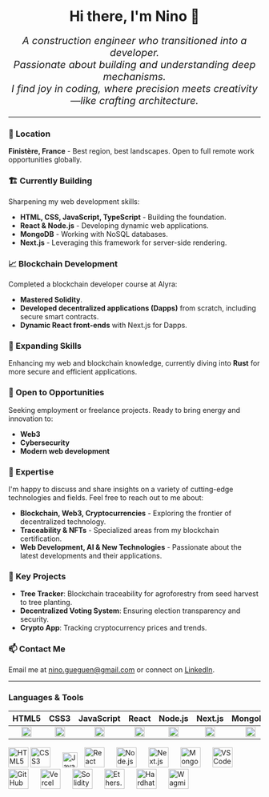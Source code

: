 <h1 align="center">Hi there, I'm Nino 👋</h1>

_<p align="center" style="font-size:20px;">A construction engineer who transitioned into a developer.
<br/>
Passionate about building and understanding deep mechanisms.
<br/>
I find joy in coding, where precision meets creativity—like crafting architecture.</p>_

___

### 📍 Location
**Finistère, France** - Best region, best landscapes. Open to full remote work opportunities globally.

### 🏗️ Currently Building
Sharpening my web development skills:
- **HTML, CSS, JavaScript, TypeScript** - Building the foundation.
- **React & Node.js** - Developing dynamic web applications.
- **MongoDB** - Working with NoSQL databases.
- **Next.js** - Leveraging this framework for server-side rendering.

### 📈 Blockchain Development
Completed a blockchain developer course at Alyra:
- **Mastered Solidity**.
- **Developed decentralized applications (Dapps)** from scratch, including secure smart contracts.
- **Dynamic React front-ends** with Next.js for Dapps.

### 🌱 Expanding Skills
Enhancing my web and blockchain knowledge, currently diving into **Rust** for more secure and efficient applications.

### 🤝 Open to Opportunities
Seeking employment or freelance projects. Ready to bring energy and innovation to:
- **Web3**
- **Cybersecurity**
- **Modern web development**

### 💬 Expertise
I'm happy to discuss and share insights on a variety of cutting-edge technologies and fields. Feel free to reach out to me about:
- **Blockchain, Web3, Cryptocurrencies** - Exploring the frontier of decentralized technology.
- **Traceability & NFTs** - Specialized areas from my blockchain certification.
- **Web Development, AI & New Technologies** - Passionate about the latest developments and their applications.

### 🎯 Key Projects
- **Tree Tracker**: Blockchain traceability for agroforestry from seed harvest to tree planting.
- **Decentralized Voting System**: Ensuring election transparency and security.
- **Crypto App**: Tracking cryptocurrency prices and trends.

### 📫 Contact Me
Email me at [nino.gueguen@gmail.com](mailto:nino.gueguen@gmail.com) or connect on [LinkedIn](https://www.linkedin.com/in/nino-gu%C3%A9guen-a4ba43148/).

 ___

### Languages & Tools


| HTML5 | CSS3 | JavaScript | React | Node.js | Next.js | MongoDB | VSCode | GitHub | Vercel | Solidity | Ethers.js | Hardhat | Wagmi |
|:-----:|:----:|:----------:|:-----:|:-------:|:-------:|:-------:|:------:|:------:|:------:|:--------:|:--------:|:-------:|:-----:|
| <img alt="HTML5" width="20px" src="https://cdn.jsdelivr.net/gh/devicons/devicon@latest/icons/html5/html5-original.svg"/> | <img alt="CSS3" width="20px" src="https://cdn.jsdelivr.net/gh/devicons/devicon@latest/icons/css3/css3-original.svg"/> | <img alt="JavaScript" width="20px" src="https://cdn.jsdelivr.net/gh/devicons/devicon@latest/icons/javascript/javascript-original.svg"/> | <img alt="React" width="20px" src="https://cdn.jsdelivr.net/gh/devicons/devicon@latest/icons/react/react-original.svg"/> | <img alt="Node.js" width="20px" src="https://cdn.jsdelivr.net/gh/devicons/devicon@latest/icons/nodejs/nodejs-original.svg"/> | <img alt="Next.js" width="20px" src="https://cdn.jsdelivr.net/gh/devicons/devicon@latest/icons/nextjs/nextjs-original.svg"/> | <img alt="MongoDB" width="20px" src="https://cdn.jsdelivr.net/gh/devicons/devicon@latest/icons/mongodb/mongodb-original.svg"/> | <img alt="VSCode" width="20px" src="https://cdn.jsdelivr.net/gh/devicons/devicon@latest/icons/vscode/vscode-original-wordmark.svg"/> | <img alt="GitHub" width="20px" src="https://cdn.jsdelivr.net/gh/devicons/devicon@latest/icons/github/github-original.svg"/> | <img alt="Vercel" width="20px" src="https://www.datocms-assets.com/75941/1657702911-vercel-logotype-light_20211228160702_0.png"/> | <img alt="Solidity" width="20px" src="https://cdn.jsdelivr.net/gh/devicons/devicon@latest/icons/solidity/solidity-original.svg"/> | <img alt="Ethers.js" width="20px" src="https://seeklogo.com/images/E/ethers-logo-D5B86204D8-seeklogo.com.png"/> | <img alt="Hardhat" width="20px" src="https://cdn.jsdelivr.net/gh/devicons/devicon@latest/icons/hardhat/hardhat-original.svg"/> | <img alt="Wagmi" width="20px" src="https://wagmi.sh/logo-dark.svg"/>  | 


  <img alt="HTML5" width="40px" src="https://cdn.jsdelivr.net/gh/devicons/devicon@latest/icons/html5/html5-original.svg"/>
   <img alt="CSS3" width="40px" src="https://cdn.jsdelivr.net/gh/devicons/devicon@latest/icons/css3/css3-original.svg" style="padding-right:20px;" />
   <img alt="JavaScript" width="30px" src="https://cdn.jsdelivr.net/gh/devicons/devicon@latest/icons/javascript/javascript-original.svg" style="padding-right:10px;" />
     <img alt="React" width="40px" src="https://cdn.jsdelivr.net/gh/devicons/devicon@latest/icons/react/react-original.svg" style="padding-right:20px;" />
    <img alt="Node.js" width="40px" src="https://cdn.jsdelivr.net/gh/devicons/devicon@latest/icons/nodejs/nodejs-original.svg" style="padding-right:20px;" />
   <img alt="Next.js" width="40px" src="https://cdn.jsdelivr.net/gh/devicons/devicon@latest/icons/nextjs/nextjs-original.svg" style="padding-right:20px;" />
   <img alt="MongoDB" width="40px" src="https://cdn.jsdelivr.net/gh/devicons/devicon@latest/icons/mongodb/mongodb-original.svg" style="padding-right:20px;" />
        <img alt="VSCode" width="40px" src="https://cdn.jsdelivr.net/gh/devicons/devicon@latest/icons/vscode/vscode-original-wordmark.svg" style="padding-right:20px;" />
   <img alt="GitHub" width="40px" src="https://cdn.jsdelivr.net/gh/devicons/devicon@latest/icons/github/github-original.svg" style="padding-right:20px;" />
   <img alt="Vercel" width="40px" src="https://www.datocms-assets.com/75941/1657702911-vercel-logotype-light_20211228160702_0.png" style="padding-right:20px;" />
      <img alt="Solidity" width="40px" src="https://cdn.jsdelivr.net/gh/devicons/devicon@latest/icons/solidity/solidity-original.svg" style="padding-right:20px;" />
   <img alt="Ethers.js" width="40px" src="https://seeklogo.com/images/E/ethers-logo-D5B86204D8-seeklogo.com.png" style="padding-right:20px;" />
   <img alt="Hardhat" width="40px" src="https://cdn.jsdelivr.net/gh/devicons/devicon@latest/icons/hardhat/hardhat-original.svg" style="padding-right:20px;" />
   <img alt="Wagmi" width="40px" src="https://wagmi.sh/logo-dark.svg" style="padding-right:20px;" /> 





